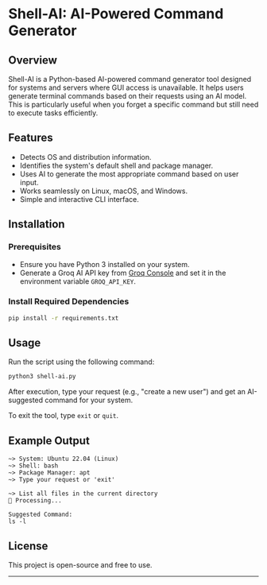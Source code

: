 # Shell-AI: AI-Powered Command Generator

## Overview
Shell-AI is a Python-based AI-powered command generator tool designed for systems and servers where GUI access is unavailable. It helps users generate terminal commands based on their requests using an AI model. This is particularly useful when you forget a specific command but still need to execute tasks efficiently.

## Features
- Detects OS and distribution information.
- Identifies the system's default shell and package manager.
- Uses AI to generate the most appropriate command based on user input.
- Works seamlessly on Linux, macOS, and Windows.
- Simple and interactive CLI interface.

## Installation
### Prerequisites
- Ensure you have Python 3 installed on your system.
- Generate a Groq AI API key from [Groq Console](https://console.groq.com/keys) and set it in the environment variable `GROQ_API_KEY`.

### Install Required Dependencies
```bash
pip install -r requirements.txt
```

## Usage
Run the script using the following command:
```bash
python3 shell-ai.py
```
After execution, type your request (e.g., "create a new user") and get an AI-suggested command for your system.

To exit the tool, type `exit` or `quit`.

## Example Output
```
~> System: Ubuntu 22.04 (Linux)
~> Shell: bash
~> Package Manager: apt
~> Type your request or 'exit'

~> List all files in the current directory
🧠 Processing...

Suggested Command:
ls -l
```

## License
This project is open-source and free to use.

---

